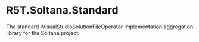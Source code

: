 # R5T.Soltana.Standard
The standard IVisualStudioSolutionFileOperator implementation aggregation library for the Soltana project.
